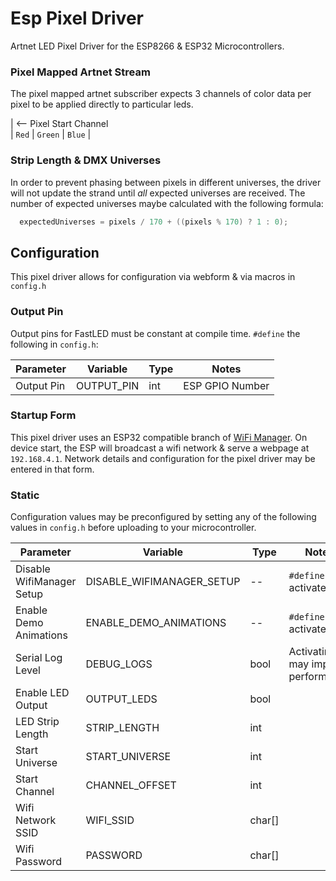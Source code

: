# Esp Pixel Driver

Artnet LED Pixel Driver for the ESP8266 & ESP32 Microcontrollers.

<!-- markdownlint-disable MD001 -->

### Pixel Mapped Artnet Stream

<!-- markdownlint-enable MD001 -->

The pixel mapped artnet subscriber expects 3 channels of color data per pixel to be applied directly to particular leds.

| <-- Pixel Start Channel \
| `Red` | `Green` | `Blue` |

### Strip Length & DMX Universes

In order to prevent phasing between pixels in different universes, the driver will not update the strand until _all_ expected universes are received. The number of expected universes maybe calculated with the following formula:

``` cpp
  expectedUniverses = pixels / 170 + ((pixels % 170) ? 1 : 0);
```

## Configuration

This pixel driver allows for configuration via webform & via macros in `config.h`

### Output Pin

Output pins for FastLED must be constant at compile time. `#define` the following in `config.h`:

| Parameter  | Variable   | Type | Notes           |
| ---------- | ---------- | ---- | --------------- |
| Output Pin | OUTPUT_PIN | int  | ESP GPIO Number |

### Startup Form

This pixel driver uses an ESP32 compatible branch of [WiFi Manager](https://github.com/tzapu/WiFiManager/tree/development). On device start, the ESP will broadcast a wifi network & serve a webpage at `192.168.4.1`. Network details and configuration for the pixel driver may be entered in that form.

### Static

Configuration values may be preconfigured by setting any of the following values in `config.h` before uploading to your microcontroller.

| Parameter                 | Variable                  | Type   | Notes                             |
| ------------------------- | ------------------------- | ------ | --------------------------------- |
| Disable WifiManager Setup | DISABLE_WIFIMANAGER_SETUP | --     | `#define` to activate             |
| Enable Demo Animations    | ENABLE_DEMO_ANIMATIONS    | --     | `#define` to activate             |
| Serial Log Level          | DEBUG_LOGS                | bool   | Activating may impact performance |
| Enable LED Output         | OUTPUT_LEDS               | bool   |                                   |
| LED Strip Length          | STRIP_LENGTH              | int    |                                   |
| Start Universe            | START_UNIVERSE            | int    |                                   |
| Start Channel             | CHANNEL_OFFSET            | int    |                                   |
| Wifi Network SSID         | WIFI_SSID                 | char[] |                                   |
| Wifi Password             | PASSWORD                  | char[] |                                   |
